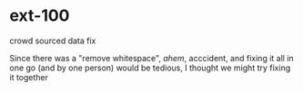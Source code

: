 # ext-100
crowd sourced data fix

Since there was a "remove whitespace", *ahem*, acccident, and fixing it all in one go (and by one person) would be tedious, I thought we might try fixing it together
